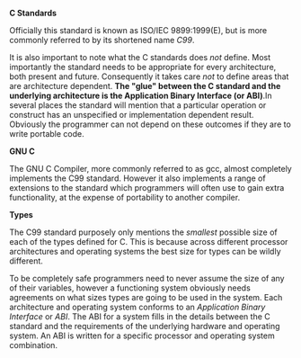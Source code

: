 **C Standards**

Officially this standard is known as ISO/IEC 9899:1999(E), but is more commonly referred to by its shortened name *C99*.

 

It is also important to note what the C standards does *not* define. Most importantly the standard needs to be appropriate for every architecture, both present and future. Consequently it takes care *not* to define areas that are architecture dependent. **The "glue" between the C standard and the underlying architecture is the Application Binary Interface (or ABI)**.In several places the standard will mention that a particular operation or construct has an unspecified or implementation dependent result. Obviously the programmer can not depend on these outcomes if they are to write portable code.

 

**GNU C**

 

The GNU C Compiler, more commonly referred to as gcc, almost completely implements the C99 standard. However it also implements a range of extensions to the standard which programmers will often use to gain extra functionality, at the expense of portability to another compiler.

 

**Types**

 

The C99 standard purposely only mentions the *smallest* possible size of each of the types defined for C. This is because across different processor architectures and operating systems the best size for types can be wildly different.

 

 

To be completely safe programmers need to never assume the size of any of their variables, however a functioning system obviously needs agreements on what sizes types are going to be used in the system. Each architecture and operating system conforms to an *Application Binary Interface* or *ABI*. The ABI for a system fills in the details between the C standard and the requirements of the underlying hardware and operating system. An ABI is written for a specific processor and operating system combination.